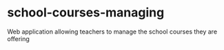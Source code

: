 # school-courses-managing
Web application allowing teachers to manage the school courses they are offering

